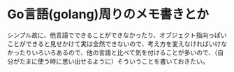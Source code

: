 # Go言語(golang)周りのメモ書きとか

シンプル故に、他言語でできることができなかったり、オブジェクト指向っぽいことができると見せかけて実は全然できないので、考え方を変えなければいけなかったりいろいろあるので、他の言語と比べて気を付けることが多いので、（自分がたまに使う時に思い出せるように）そういうことを書いておきたい。
